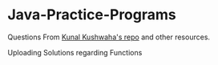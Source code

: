 # Java-Practice-Programs
Questions From [Kunal Kushwaha's repo](https://github.com/kunal-kushwaha/DSA-Bootcamp-Java/tree/main/assignments) and other resources.

Uploading Solutions regarding Functions
